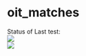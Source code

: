 # oit_matches
Status of Last test:<br>
<img src="https://github.com/DavidRadionov/oit_matches/workflows/working-with-git-and-docker/badge.svg?branch=main">
<br>
<img src="https://github.com/DavidRadionov/oit_matches/blob/main/зеленский-жмых.gif">

